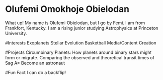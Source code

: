 # Olufemi Omokhoje Obielodan
What up! My name is Olufemi Obielodan, but I go by Femi. I am from Frankfort, Kentucky. I am a rising junior studying Astrophysics at Princeton University.

#Interests
Exoplanets
Stellar Evolution
Basketball
Media/Content Creation

#Projects
Circumbinary Planets: How planets around binary stars might form or migrate.
Comparing the observed and theoretical transit times of Sag A*
Become an astronaut

#Fun Fact
I can do a backflip!
